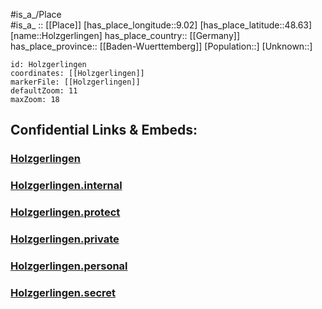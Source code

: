 ﻿---
location: [48.63,9.02] 
mapzoom: [7,12] 
mapmarker: city 
type: City
tags:
- geo/City


SpocWebEntityId: 31005
isDeleted: false
confidential: public

---
#is_a_/Place  
#is_a_ :: [[Place]] 
[has_place_longitude::9.02] 
[has_place_latitude::48.63] 
[name::Holzgerlingen] 
has_place_country:: [[Germany]]  
has_place_province:: [[Baden-Wuerttemberg]] 
[Population::] 
[Unknown::] 


```leaflet
id: Holzgerlingen
coordinates: [[Holzgerlingen]] 
markerFile: [[Holzgerlingen]] 
defaultZoom: 11 
maxZoom: 18
```


## Confidential Links & Embeds: 

### [Holzgerlingen](/_public/Earth/Continent/Europe/Europe~Central/Germany/Germany~West/Baden-Wuerttemberg/counties~BW/Böblingen/cities~Böblingen/Holzgerlingen.md) 

### [Holzgerlingen.internal](/_internal/Earth/Continent/Europe/Europe~Central/Germany/Germany~West/Baden-Wuerttemberg/counties~BW/Böblingen/cities~Böblingen/Holzgerlingen.internal.md) 

### [Holzgerlingen.protect](/_protect/Earth/Continent/Europe/Europe~Central/Germany/Germany~West/Baden-Wuerttemberg/counties~BW/Böblingen/cities~Böblingen/Holzgerlingen.protect.md) 

### [Holzgerlingen.private](/_private/Earth/Continent/Europe/Europe~Central/Germany/Germany~West/Baden-Wuerttemberg/counties~BW/Böblingen/cities~Böblingen/Holzgerlingen.private.md) 

### [Holzgerlingen.personal](/_personal/Earth/Continent/Europe/Europe~Central/Germany/Germany~West/Baden-Wuerttemberg/counties~BW/Böblingen/cities~Böblingen/Holzgerlingen.personal.md) 

### [Holzgerlingen.secret](/_secret/Earth/Continent/Europe/Europe~Central/Germany/Germany~West/Baden-Wuerttemberg/counties~BW/Böblingen/cities~Böblingen/Holzgerlingen.secret.md) 
